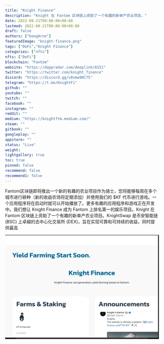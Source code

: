 ```yaml
---
title: "Knight Finance"
description: "Knight 在 Fantom 区块链上资助了一个有趣的新单产农业项目。"
date: 2022-08-21T00:00:00+08:00
lastmod: 2022-08-21T00:00:00+08:00
draft: false
authors: ["boogArno"]
featuredImage: "knight-finance.png"
tags: ["DeFi","Knight Finance"]
categories: ["nfts"]
nfts: ["DeFi"]
blockchain: "Fantom"
website: "https://dappradar.com/deeplink/8151"
twitter: "https://twitter.com/knight_finance"
discord: "https://discord.gg/v8vmw9HCT5"
telegram: "https://t.me/KnightFi"
github: ""
youtube: ""
twitch: ""
facebook: ""
instagram: ""
reddit: ""
medium: "https://knightftm.medium.com/"
steam: ""
gitbook: ""
googleplay: ""
appstore: ""
status: "Live"
weight: 
lightgallery: true
toc: true
pinned: false
recommend: false
recommend1: false
---
```

Fantom区块链即将推出一个新的有趣的农业项目作为骑士，您将能够每周在多个城市进行耕种（新的收益农场将定期添加）并使用我们的 $KF 代币进行游戏。一个应用程序将在启动时就可以开始播放了。更多有趣的应用程序和游戏正在开发中。我们想让 Knight Finance 成为 Fantom 上排名第一的娱乐项目。Knight 在 Fantom 区块链上资助了一个有趣的新单产农业项目。KnightSwap 是币安智能链 (BSC) 上卓越的去中心化交易所 (DEX)，旨在实现可靠和可持续的收益，同时提供最高

![1](1.jpg)